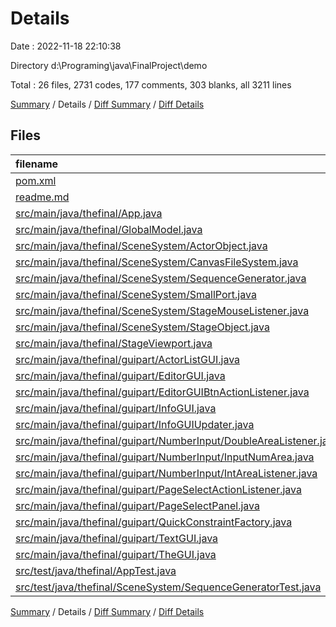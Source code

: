 # Details

Date : 2022-11-18 22:10:38

Directory d:\\Programing\\java\\FinalProject\\demo

Total : 26 files,  2731 codes, 177 comments, 303 blanks, all 3211 lines

[Summary](results.md) / Details / [Diff Summary](diff.md) / [Diff Details](diff-details.md)

## Files
| filename | language | code | comment | blank | total |
| :--- | :--- | ---: | ---: | ---: | ---: |
| [pom.xml](/pom.xml) | XML | 94 | 4 | 7 | 105 |
| [readme.md](/readme.md) | Markdown | 1,027 | 0 | 2 | 1,029 |
| [src/main/java/thefinal/App.java](/src/main/java/thefinal/App.java) | Java | 12 | 10 | 4 | 26 |
| [src/main/java/thefinal/GlobalModel.java](/src/main/java/thefinal/GlobalModel.java) | Java | 63 | 22 | 15 | 100 |
| [src/main/java/thefinal/SceneSystem/ActorObject.java](/src/main/java/thefinal/SceneSystem/ActorObject.java) | Java | 108 | 43 | 19 | 170 |
| [src/main/java/thefinal/SceneSystem/CanvasFileSystem.java](/src/main/java/thefinal/SceneSystem/CanvasFileSystem.java) | Java | 103 | 4 | 13 | 120 |
| [src/main/java/thefinal/SceneSystem/SequenceGenerator.java](/src/main/java/thefinal/SceneSystem/SequenceGenerator.java) | Java | 184 | 5 | 18 | 207 |
| [src/main/java/thefinal/SceneSystem/SmallPort.java](/src/main/java/thefinal/SceneSystem/SmallPort.java) | Java | 47 | 2 | 9 | 58 |
| [src/main/java/thefinal/SceneSystem/StageMouseListener.java](/src/main/java/thefinal/SceneSystem/StageMouseListener.java) | Java | 96 | 7 | 21 | 124 |
| [src/main/java/thefinal/SceneSystem/StageObject.java](/src/main/java/thefinal/SceneSystem/StageObject.java) | Java | 89 | 11 | 14 | 114 |
| [src/main/java/thefinal/StageViewport.java](/src/main/java/thefinal/StageViewport.java) | Java | 9 | 0 | 6 | 15 |
| [src/main/java/thefinal/guipart/ActorListGUI.java](/src/main/java/thefinal/guipart/ActorListGUI.java) | Java | 116 | 8 | 17 | 141 |
| [src/main/java/thefinal/guipart/EditorGUI.java](/src/main/java/thefinal/guipart/EditorGUI.java) | Java | 104 | 10 | 21 | 135 |
| [src/main/java/thefinal/guipart/EditorGUIBtnActionListener.java](/src/main/java/thefinal/guipart/EditorGUIBtnActionListener.java) | Java | 53 | 0 | 4 | 57 |
| [src/main/java/thefinal/guipart/InfoGUI.java](/src/main/java/thefinal/guipart/InfoGUI.java) | Java | 149 | 3 | 27 | 179 |
| [src/main/java/thefinal/guipart/InfoGUIUpdater.java](/src/main/java/thefinal/guipart/InfoGUIUpdater.java) | Java | 13 | 1 | 4 | 18 |
| [src/main/java/thefinal/guipart/NumberInput/DoubleAreaListener.java](/src/main/java/thefinal/guipart/NumberInput/DoubleAreaListener.java) | Java | 35 | 4 | 13 | 52 |
| [src/main/java/thefinal/guipart/NumberInput/InputNumArea.java](/src/main/java/thefinal/guipart/NumberInput/InputNumArea.java) | Java | 7 | 0 | 4 | 11 |
| [src/main/java/thefinal/guipart/NumberInput/IntAreaListener.java](/src/main/java/thefinal/guipart/NumberInput/IntAreaListener.java) | Java | 34 | 3 | 10 | 47 |
| [src/main/java/thefinal/guipart/PageSelectActionListener.java](/src/main/java/thefinal/guipart/PageSelectActionListener.java) | Java | 14 | 2 | 3 | 19 |
| [src/main/java/thefinal/guipart/PageSelectPanel.java](/src/main/java/thefinal/guipart/PageSelectPanel.java) | Java | 71 | 1 | 13 | 85 |
| [src/main/java/thefinal/guipart/QuickConstraintFactory.java](/src/main/java/thefinal/guipart/QuickConstraintFactory.java) | Java | 31 | 15 | 7 | 53 |
| [src/main/java/thefinal/guipart/TextGUI.java](/src/main/java/thefinal/guipart/TextGUI.java) | Java | 77 | 3 | 11 | 91 |
| [src/main/java/thefinal/guipart/TheGUI.java](/src/main/java/thefinal/guipart/TheGUI.java) | Java | 116 | 10 | 22 | 148 |
| [src/test/java/thefinal/AppTest.java](/src/test/java/thefinal/AppTest.java) | Java | 11 | 6 | 4 | 21 |
| [src/test/java/thefinal/SceneSystem/SequenceGeneratorTest.java](/src/test/java/thefinal/SceneSystem/SequenceGeneratorTest.java) | Java | 68 | 3 | 15 | 86 |

[Summary](results.md) / Details / [Diff Summary](diff.md) / [Diff Details](diff-details.md)